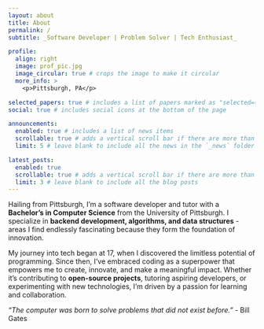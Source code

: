 ```yaml
---
layout: about
title: About
permalink: /
subtitle: _Software Developer | Problem Solver | Tech Enthusiast_

profile:
  align: right
  image: prof_pic.jpg
  image_circular: true # crops the image to make it circular
  more_info: >
    <p>Pittsburgh, PA</p>

selected_papers: true # includes a list of papers marked as "selected={true}"
social: true # includes social icons at the bottom of the page

announcements:
  enabled: true # includes a list of news items
  scrollable: true # adds a vertical scroll bar if there are more than 3 news items
  limit: 5 # leave blank to include all the news in the `_news` folder

latest_posts:
  enabled: true
  scrollable: true # adds a vertical scroll bar if there are more than 3 new posts items
  limit: 3 # leave blank to include all the blog posts
---
```


Hailing from Pittsburgh, I’m a software developer and tutor with a **Bachelor’s in Computer Science** from the University of Pittsburgh. I specialize in **backend development, algorithms, and data structures** - areas I find endlessly fascinating because they form the foundation of innovation. 

My journey into tech began at 17, when I discovered the limitless potential of programming. Since then, I’ve embraced coding as a superpower that empowers me to create, innovate, and make a meaningful impact. Whether it’s contributing to **open-source projects**, tutoring aspiring developers, or experimenting with new technologies, I’m driven by a passion for learning and collaboration.

*“The computer was born to solve problems that did not exist before.”*  - Bill Gates
